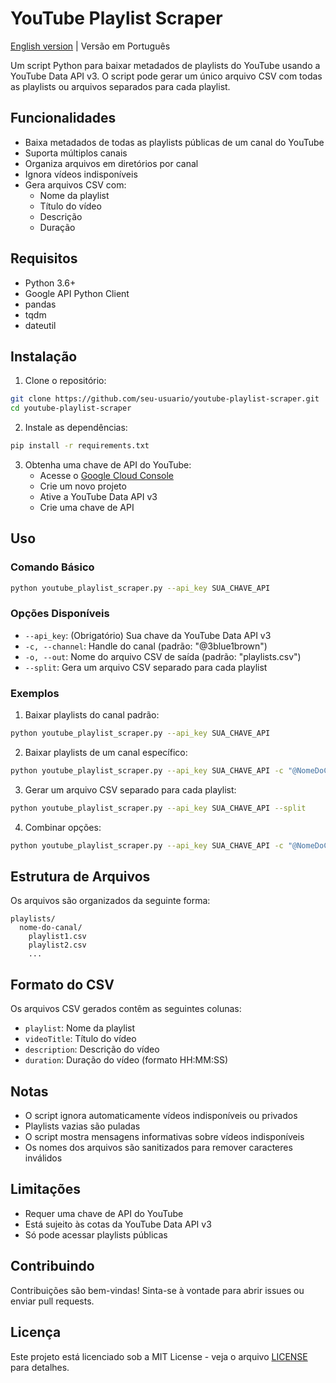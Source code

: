 # YouTube Playlist Scraper

[English version](README.md) | Versão em Português

Um script Python para baixar metadados de playlists do YouTube usando a YouTube Data API v3. O script pode gerar um único arquivo CSV com todas as playlists ou arquivos separados para cada playlist.

## Funcionalidades

- Baixa metadados de todas as playlists públicas de um canal do YouTube
- Suporta múltiplos canais
- Organiza arquivos em diretórios por canal
- Ignora vídeos indisponíveis
- Gera arquivos CSV com:
  - Nome da playlist
  - Título do vídeo
  - Descrição
  - Duração

## Requisitos

- Python 3.6+
- Google API Python Client
- pandas
- tqdm
- dateutil

## Instalação

1. Clone o repositório:

```bash
git clone https://github.com/seu-usuario/youtube-playlist-scraper.git
cd youtube-playlist-scraper
```

2. Instale as dependências:

```bash
pip install -r requirements.txt
```

3. Obtenha uma chave de API do YouTube:
   - Acesse o [Google Cloud Console](https://console.cloud.google.com/)
   - Crie um novo projeto
   - Ative a YouTube Data API v3
   - Crie uma chave de API

## Uso

### Comando Básico

```bash
python youtube_playlist_scraper.py --api_key SUA_CHAVE_API
```

### Opções Disponíveis

- `--api_key`: (Obrigatório) Sua chave da YouTube Data API v3
- `-c, --channel`: Handle do canal (padrão: "@3blue1brown")
- `-o, --out`: Nome do arquivo CSV de saída (padrão: "playlists.csv")
- `--split`: Gera um arquivo CSV separado para cada playlist

### Exemplos

1. Baixar playlists do canal padrão:

```bash
python youtube_playlist_scraper.py --api_key SUA_CHAVE_API
```

2. Baixar playlists de um canal específico:

```bash
python youtube_playlist_scraper.py --api_key SUA_CHAVE_API -c "@NomeDoCanal"
```

3. Gerar um arquivo CSV separado para cada playlist:

```bash
python youtube_playlist_scraper.py --api_key SUA_CHAVE_API --split
```

4. Combinar opções:

```bash
python youtube_playlist_scraper.py --api_key SUA_CHAVE_API -c "@NomeDoCanal" --split
```

## Estrutura de Arquivos

Os arquivos são organizados da seguinte forma:

```
playlists/
  nome-do-canal/
    playlist1.csv
    playlist2.csv
    ...
```

## Formato do CSV

Os arquivos CSV gerados contêm as seguintes colunas:

- `playlist`: Nome da playlist
- `videoTitle`: Título do vídeo
- `description`: Descrição do vídeo
- `duration`: Duração do vídeo (formato HH:MM:SS)

## Notas

- O script ignora automaticamente vídeos indisponíveis ou privados
- Playlists vazias são puladas
- O script mostra mensagens informativas sobre vídeos indisponíveis
- Os nomes dos arquivos são sanitizados para remover caracteres inválidos

## Limitações

- Requer uma chave de API do YouTube
- Está sujeito às cotas da YouTube Data API v3
- Só pode acessar playlists públicas

## Contribuindo

Contribuições são bem-vindas! Sinta-se à vontade para abrir issues ou enviar pull requests.

## Licença

Este projeto está licenciado sob a MIT License - veja o arquivo [LICENSE](LICENSE) para detalhes.
